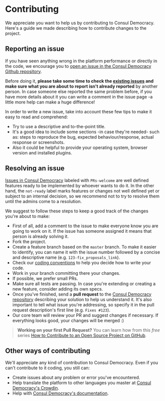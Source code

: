 # Contributing

We appreciate you want to help us by contributing to Consul Democracy. Here's a guide we made describing how to contribute changes to the project.

## Reporting an issue

If you have seen anything wrong in the platform performance or directly in the code, we encourage you to [open an issue in the Consul Democracy Github repository](https://github.com/consuldemocracy/consuldemocracy/issues/new).

Before doing it, **please take some time to check the [existing issues](https://github.com/consuldemocracy/consuldemocracy/issues) and make sure what you are about to report isn't already reported** by another person. In case someone else reported the same problem before, if you have more details about it you can write a comment in the issue page -a little more help can make a huge difference!

In order to write a new issue, take into account these few tips to make it easy to read and comprehend:

- Try to use a descriptive and to-the-point title.
- It's a good idea to include some sections -in case they're needed- such as: steps to reproduce the bug, expected behaviour/response, actual response or screenshots.
- Also it could be helpful to provide your operating system, browser version and installed plugins.

## Resolving an issue

[Issues in Consul Democracy](https://github.com/consuldemocracy/consuldemocracy/issues) labeled with `PRs-welcome` are well defined features ready to be implemented by whoever wants to do it. In the other hand, the `not-ready` label marks features or changes not well defined yet or subject to an internal decision, so we recommend not to try to resolve them until the admins come to a resolution.

We suggest to follow these steps to keep a good track of the changes you're about to make:

- First of all, add a comment to the issue to make everyone know you are going to work on it. If the issue has someone assigned it means that person is already solving it.
- Fork the project.
- Create a feature branch based on the `master` branch. To make it easier to identify, you can name it with the issue number followed by a concise and descriptive name (e.g. `123-fix_proposals_link`).
- Check our [coding conventions](coding_conventions.md) to help you decide how to write your code.
- Work in your branch committing there your changes.
- If possible, we prefer small PRs.
- Make sure all tests are passing. In case you're extending or creating a new feature, consider adding its own specs.
- Once you've finished, send a **pull request** to the [Consul Democracy repository](https://github.com/consuldemocracy/consuldemocracy/) describing your solution to help us understand it. It's also important to tell what issue you're addressing, so specify it in the pull request description's first line (e.g. `Fixes #123`).
- Our core team will review your PR and suggest changes if necessary. If everything looks good, your changes will be merged :)

> **Working on your first Pull Request?** You can learn how from this *free* series [How to Contribute to an Open Source Project on GitHub](https://egghead.io/courses/how-to-contribute-to-an-open-source-project-on-github).

## Other ways of contributing

We'll appreciate any kind of contribution to Consul Democracy. Even if you can't contribute to it coding, you still can:

- Create issues about any problem or error you've encountered.
- Help translate the platform to other languages you master at [Consul Democracy's Crowdin](https://crwd.in/consul).
- Help with [Consul Democracy's documentation](https://github.com/consuldemocracy/docs).
